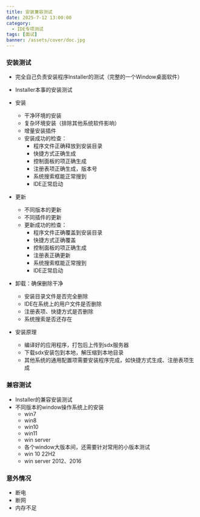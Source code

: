 ```yaml
---
title: 安装兼容测试
date: 2025-7-12 13:00:00
category:
  - IDE专项测试
tags: [面试]
banner: /assets/cover/doc.jpg
---
```


### 安装测试
- 完全自己负责安装程序Installer的测试（完整的一个Window桌面软件）
- Installer本事的安装测试
- 安装
  - 干净环境的安装
  - 复杂环境安装（排除其他系统软件影响）
  - 增量安装插件
  - 安装成功的检查：
    - 程序文件正确释放到安装目录
    - 快捷方式正确生成
    - 控制面板的项正确生成
    - 注册表项正确生成，版本号
    - 系统搜索框能正常搜到
    - IDE正常启动
- 更新
  - 不同版本的更新
  - 不同插件的更新
  - 更新成功的检查：
    - 程序文件正确覆盖到安装目录
    - 快捷方式正确覆盖
    - 控制面板的项正确生成
    - 注册表正确更新
    - 系统搜索框能正常搜到
    - IDE正常启动
- 卸载：确保删除干净
  - 安装目录文件是否完全删除
  - IDE在系统上的用户文件是否删除
  - 注册表项、快捷方式是否删除
  - 系统搜索是否还存在

- 安装原理
  - 编译好的应用程序，打包后上传到sdx服务器
  - 下载sdx安装包到本地，解压缩到本地目录
  - 其他系统的通用配置项需要安装程序完成，如快捷方式生成、注册表项生成

### 兼容测试
- Installer的兼容安装测试
- 不同版本的window操作系统上的安装
  - win7
  - win8
  - win10
  - win11
  - win server
  - 各个window大版本间，还需要针对常用的小版本测试
  - win 10 22H2
  - win server 2012、2016

### 意外情况
- 断电
- 断网
- 内存不足